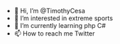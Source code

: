- 👋 Hi, I’m @TimothyCesa
- 👀 I’m interested in extreme sports
- 🌱 I’m currently learning php C#
- 📫 How to reach me Twitter

<!---
TimothyCesa/TimothyCesa is a ✨ special ✨ repository because its `README.md` (this file) appears on your GitHub profile.
You can click the Preview link to take a look at your changes.
--->

